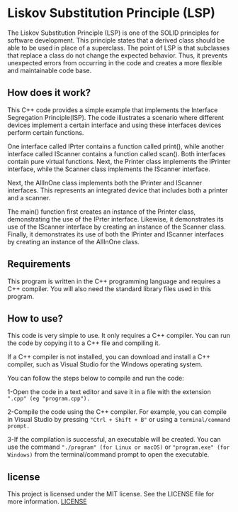 # Liskov Substitution Principle (LSP)

The Liskov Substitution Principle (LSP) is one of the SOLID principles for software development. This principle states that a derived class should be able to be used in place of a superclass.
The point of LSP is that subclasses that replace a class do not change the expected behavior. Thus, it prevents unexpected errors from occurring in the code and creates a more flexible and maintainable code base.

## How does it work?
This C++ code provides a simple example that implements the Interface Segregation Principle(ISP). The code illustrates a scenario where different devices implement a certain interface and using these interfaces devices perform certain functions.

One interface called IPrter contains a function called print(), while another interface called IScanner contains a function called scan(). Both interfaces contain pure virtual functions. Next, the Printer class implements the IPrinter interface, while the Scanner class implements the IScanner interface.

Next, the AllInOne class implements both the IPrinter and IScanner interfaces. This represents an integrated device that includes both a printer and a scanner.

The main() function first creates an instance of the Printer class, demonstrating the use of the IPrter interface. Likewise, it demonstrates its use of the IScanner interface by creating an instance of the Scanner class. Finally, it demonstrates its use of both the IPrinter and IScanner interfaces by creating an instance of the AllInOne class.

## Requirements
This program is written in the C++ programming language and requires a C++ compiler. You will also need the standard library files used in this program.

## How to use?
This code is very simple to use. It only requires a C++ compiler. You can run the code by copying it to a C++ file and compiling it.

If a C++ compiler is not installed, you can download and install a C++ compiler, such as Visual Studio for the Windows operating system.

You can follow the steps below to compile and run the code:

1-Open the code in a text editor and save it in a file with the extension `".cpp" (eg "program.cpp").`

2-Compile the code using the C++ compiler. For example, you can compile in Visual Studio by pressing `"Ctrl + Shift + B"` or using a `terminal/command prompt.`

3-If the compilation is successful, an executable will be created. You can use the command `"./program" (for Linux or macOS)` or `"program.exe" (for Windows)` from the terminal/command prompt to open the executable.

## license
This project is licensed under the MIT license. See the LICENSE file for more information. [LICENSE](https://github.com/nurullah-arican/SolidPrinciples-DependencyInjection/blob/main/LICENSE)
